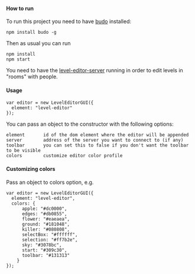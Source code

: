 #### How to run
To run this project you need to have [budo](https://github.com/mattdesl/budo) installed:
```
npm install budo -g
```
Then as usual you can run
```
npm install
npm start
```

You need to have the [level-editor-server](https://github.com/ville-j/level-editor-server) running
in order to edit levels in "rooms" with people.

#### Usage
```
var editor = new LevelEditorGUI({
  element: "level-editor"
});
```
You can pass an object to the constructor with the following options:
```
element       id of the dom element where the editor will be appended
server        address of the server you want to connect to (if any)
toolbar       you can set this to false if you don't want the toolbar to be visible
colors        customize editor color profile
```

#### Customizing colors
Pass an object to colors option, e.g.
```
var editor = new LevelEditorGUI({
  element: "level-editor",
  colors: {
      apple: "#dc0000",
      edges: "#db0855",
      flower: "#eaeaea",
      ground: "#181048",
      killer: "#080808",
      selectBox: "#ffffff",
      selection: "#ff7b2e",
      sky: "#3078bc",
      start: "#309c30",
      toolbar: "#131313"
    }
});
